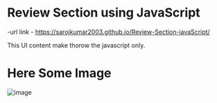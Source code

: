 # Review Section using JavaScript
-url link - https://sarojkumar2003.github.io/Review-Section-javaScript/

This UI content make thorow the javascript only.

# Here Some Image 
![image](https://github.com/sarojkumar2003/Review-Section-javaScript/assets/90202990/fe2bdc6e-d342-49cd-af1e-4ffb691cd096)
